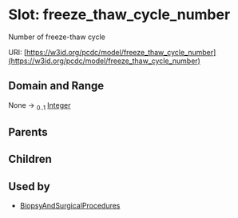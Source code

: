 
# Slot: freeze_thaw_cycle_number


Number of freeze-thaw cycle

URI: [https://w3id.org/pcdc/model/freeze_thaw_cycle_number](https://w3id.org/pcdc/model/freeze_thaw_cycle_number)


## Domain and Range

None &#8594;  <sub>0..1</sub> [Integer](types/Integer.md)

## Parents


## Children


## Used by

 * [BiopsyAndSurgicalProcedures](BiopsyAndSurgicalProcedures.md)

